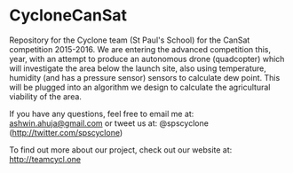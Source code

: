 # CycloneCanSat
Repository for the Cyclone team (St Paul's School) for the CanSat competition 2015-2016. We are entering the advanced competition this, year, with an attempt to produce an autonomous drone (quadcopter) which will investigate the area below the launch site, also using temperature, humidity (and has a pressure sensor) sensors to calculate dew point. This will be plugged into an algorithm we design to calculate the agricultural viability of the area.

If you have any questions, feel free to email me at: ashwin.ahuja@gmail.com or tweet us at: @spscyclone (http://twitter.com/spscyclone)

To find out more about our project, check out our website at: http://teamcycl.one
